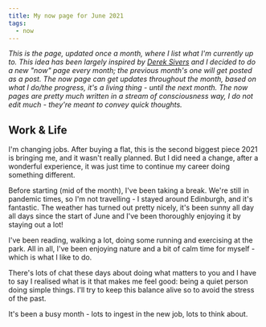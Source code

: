 ```yaml
---
title: My now page for June 2021
tags:
  - now
---
```


_This is the page, updated once a month, where I list what I'm currently up to. This idea has been largely inspired by [Derek Sivers](https://sive.rs/now) and I decided to do a new "now" page every month; the previous month's one will get posted as a post.
The now page can get updates throughout the month, based on what I do/the progress, it's a living thing - until the next month. The now pages are pretty much written in a stream of consciousness way, I do not edit much - they're meant to convey quick thoughts._

## Work & Life

I'm changing jobs. After buying a flat, this is the second biggest piece 2021 is bringing me, and it wasn't really planned. But I did need a change, after a wonderful experience, it was just time to continue my career doing something different.

Before starting (mid of the month), I've been taking a break. We're still in pandemic times, so I'm not travelling - I stayed around Edinburgh, and it's fantastic. The weather has turned out pretty nicely, it's been sunny all day all days since the start of June and I've been thoroughly enjoying it by staying out a lot!

I've been reading, walking a lot, doing some running and exercising at the park. All in all, I've been enjoying nature and a bit of calm time for myself - which is what I like to do.

There's lots of chat these days about doing what matters to you and I have to say I realised what is it that makes me feel good: being a quiet person doing simple things. I'll try to keep this balance alive so to avoid the stress of the past.

It's been a busy month - lots to ingest in the new job, lots to think about.
